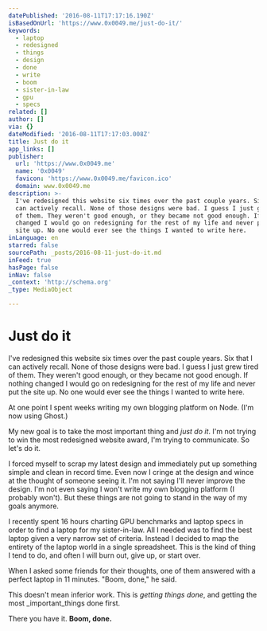 ```yaml
---
datePublished: '2016-08-11T17:17:16.190Z'
isBasedOnUrl: 'https://www.0x0049.me/just-do-it/'
keywords:
  - laptop
  - redesigned
  - things
  - design
  - done
  - write
  - boom
  - sister-in-law
  - gpu
  - specs
related: []
author: []
via: {}
dateModified: '2016-08-11T17:17:03.008Z'
title: Just do it
app_links: []
publisher:
  url: 'https://www.0x0049.me'
  name: '0x0049'
  favicon: 'https://www.0x0049.me/favicon.ico'
  domain: www.0x0049.me
description: >-
  I've redesigned this website six times over the past couple years. Six that I
  can actively recall. None of those designs were bad. I guess I just grew tired
  of them. They weren't good enough, or they became not good enough. If nothing
  changed I would go on redesigning for the rest of my life and never put the
  site up. No one would ever see the things I wanted to write here.
inLanguage: en
starred: false
sourcePath: _posts/2016-08-11-just-do-it.md
inFeed: true
hasPage: false
inNav: false
_context: 'http://schema.org'
_type: MediaObject

---
```

# Just do it

I've redesigned this website six times over the past couple years. Six that I can actively recall. None of those designs were bad. I guess I just grew tired of them. They weren't good enough, or they became not good enough. If nothing changed I would go on redesigning for the rest of my life and never put the site up. No one would ever see the things I wanted to write here.

At one point I spent weeks writing my own blogging platform on Node. (I'm now using Ghost.)

My new goal is to take the most important thing and _just do it_. I'm not trying to win the most redesigned website award, I'm trying to communicate. So let's do it.

I forced myself to scrap my latest design and immediately put up something simple and clean in record time. Even now I cringe at the design and wince at the thought of someone seeing it. I'm not saying I'll never improve the design. I'm not even saying I won't write my own blogging platform (I probably won't). But these things are not going to stand in the way of my goals anymore.

I recently spent 16 hours charting GPU benchmarks and laptop specs in order to find a laptop for my sister-in-law. All I needed was to find the best laptop given a very narrow set of criteria. Instead I decided to map the entirety of the laptop world in a single spreadsheet. This is the kind of thing I tend to do, and often I will burn out, give up, or start over.

When I asked some friends for their thoughts, one of them answered with a perfect laptop in 11 minutes. "Boom, done," he said.

This doesn't mean inferior work. This is _getting things done_, and getting the most _important_things done first.

There you have it. **Boom, done.**